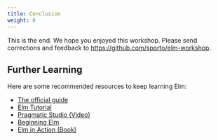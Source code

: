 ```yaml
---
title: Conclusion
weight: 6
---
```


This is the end. We hope you enjoyed this workshop. Please send corrections and feedback to <https://github.com/sporto/elm-workshop>.

## Further Learning

Here are some recommended resources to keep learning Elm:

* [The official guide](https://guide.elm-lang.org/)
* [Elm Tutorial](https://www.elm-tutorial.org/)
* [Pragmatic Studio (Video)](https://pragmaticstudio.com/elm)
* [Beginning Elm](http://elmprogramming.com/)
* [Elm in Action (Book)](https://www.manning.com/books/elm-in-action)
